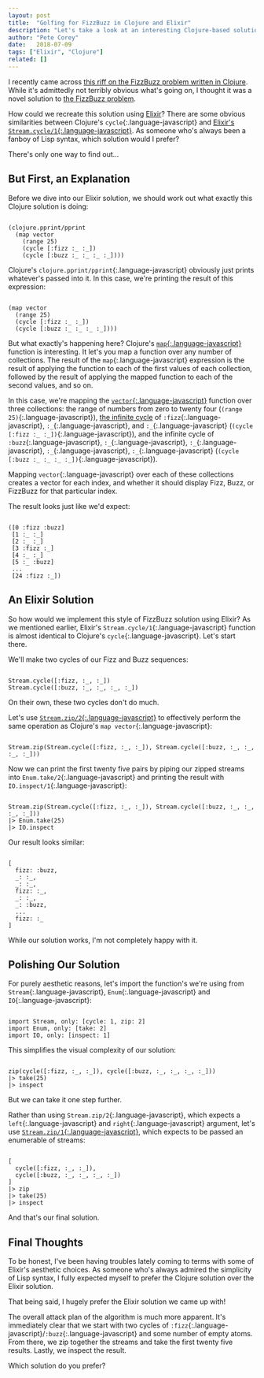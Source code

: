 ```yaml
---
layout: post
title:  "Golfing for FizzBuzz in Clojure and Elixir"
description: "Let's take a look at an interesting Clojure-based solution to the FizzBuzz problem and see if we can eloquently restate it using Elixir."
author: "Pete Corey"
date:   2018-07-09
tags: ["Elixir", "Clojure"]
related: []
---
```


I recently came across [this riff on the FizzBuzz problem written in Clojure](https://gist.github.com/krisajenkins/3333741). While it's admittedly not terribly obvious what's going on, I thought it was a novel solution to [the FizzBuzz problem](https://en.wikipedia.org/wiki/Fizz_buzz).

How could we recreate this solution using [Elixir](https://elixir-lang.org/)? There are some obvious similarities between Clojure's `cycle`{:.language-javascript} and [Elixir's `Stream.cycle/1`{:.language-javascript}](https://hexdocs.pm/elixir/Stream.html#cycle/1). As someone who's always been a fanboy of Lisp syntax, which solution would I prefer?

There's only one way to find out…

## But First, an Explanation

Before we dive into our Elixir solution, we should work out what exactly this Clojure solution is doing:

<pre class='language-javascript'><code class='language-javascript'>
(clojure.pprint/pprint
  (map vector
    (range 25)
    (cycle [:fizz :_ :_])
    (cycle [:buzz :_ :_ :_ :_])))
</code></pre>

Clojure's `clojure.pprint/pprint`{:.language-javascript} obviously just prints whatever's passed into it. In this case, we're printing the result of this expression:

<pre class='language-javascript'><code class='language-javascript'>
(map vector
  (range 25)
  (cycle [:fizz :_ :_])
  (cycle [:buzz :_ :_ :_ :_])))
</code></pre>

But what exactly's happening here? Clojure's [`map`{:.language-javascript}](https://clojuredocs.org/clojure.core/map) function is interesting. It let's you map a function over any number of collections. The result of the `map`{:.language-javascript}  expression is the result of applying the function to each of the first values of each collection, followed by the result of applying the mapped function to each of the second values, and so on.

In this case, we're mapping the [`vector`{:.language-javascript}](https://clojuredocs.org/clojure.core/vector) function over three collections: the range of numbers from zero to twenty four (`(range 25)`{:.language-javascript}), [the infinite cycle](https://clojuredocs.org/clojure.core/cycle) of `:fizz`{:.language-javascript}, `:_`{:.language-javascript}, and `:_`{:.language-javascript} (`(cycle [:fizz :_ :_])`{:.language-javascript}), and the infinite cycle of `:buzz`{:.language-javascript}, `:_`{:.language-javascript}, `:_`{:.language-javascript}, `:_`{:.language-javascript}, `:_`{:.language-javascript} (`(cycle [:buzz :_ :_ :_ :_])`{:.language-javascript}).

Mapping `vector`{:.language-javascript} over each of these collections creates a vector for each index, and whether it should display Fizz, Buzz, or FizzBuzz for that particular index.

The result looks just like we'd expect:

<pre class='language-javascript'><code class='language-javascript'>
([0 :fizz :buzz]
 [1 :_ :_]
 [2 :_ :_]
 [3 :fizz :_]
 [4 :_ :_]
 [5 :_ :buzz]
 ...
 [24 :fizz :_])
</code></pre>

## An Elixir Solution

So how would we implement this style of FizzBuzz solution using Elixir? As we mentioned earlier, Elixir's `Stream.cycle/1`{:.language-javascript} function is almost identical to Clojure's `cycle`{:.language-javascript}. Let's start there.

We'll make two cycles of our Fizz and Buzz sequences:

<pre class='language-javascript'><code class='language-javascript'>
Stream.cycle([:fizz, :_, :_])
Stream.cycle([:buzz, :_, :_, :_, :_])
</code></pre>

On their own, these two cycles don't do much.

Let's use [`Stream.zip/2`{:.language-javascript}](https://hexdocs.pm/elixir/Stream.html#zip/2) to effectively perform the same operation as Clojure's `map vector`{:.language-javascript}:

<pre class='language-javascript'><code class='language-javascript'>
Stream.zip(Stream.cycle([:fizz, :_, :_]), Stream.cycle([:buzz, :_, :_, :_, :_])) 
</code></pre>

Now we can print the first twenty five pairs by piping our zipped streams into `Enum.take/2`{:.language-javascript} and printing the result with `IO.inspect/1`{:.language-javascript}:

<pre class='language-javascript'><code class='language-javascript'>
Stream.zip(Stream.cycle([:fizz, :_, :_]), Stream.cycle([:buzz, :_, :_, :_, :_])) 
|> Enum.take(25)
|> IO.inspect
</code></pre>

Our result looks similar:

<pre class='language-javascript'><code class='language-javascript'>
[
  fizz: :buzz,
  _: :_,
  _: :_,
  fizz: :_,
  _: :_,
  _: :buzz,
  ...
  fizz: :_
]
</code></pre>

While our solution works, I'm not completely happy with it.

## Polishing Our Solution

For purely aesthetic reasons, let's import the function's we're using from `Stream`{:.language-javascript}, `Enum`{:.language-javascript} and `IO`{:.language-javascript}:

<pre class='language-javascript'><code class='language-javascript'>
import Stream, only: [cycle: 1, zip: 2]
import Enum, only: [take: 2]
import IO, only: [inspect: 1]
</code></pre>

This simplifies the visual complexity of our solution:

<pre class='language-javascript'><code class='language-javascript'>
zip(cycle([:fizz, :_, :_]), cycle([:buzz, :_, :_, :_, :_]))
|> take(25)
|> inspect
</code></pre>

But we can take it one step further.

Rather than using `Stream.zip/2`{:.language-javascript}, which expects a `left`{:.language-javascript} and `right`{:.language-javascript} argument, let's use [`Stream.zip/1`{:.language-javascript}](https://hexdocs.pm/elixir/Stream.html#zip/1), which expects to be passed an enumerable of streams:

<pre class='language-javascript'><code class='language-javascript'>
[
  cycle([:fizz, :_, :_]),
  cycle([:buzz, :_, :_, :_, :_])
]
|> zip
|> take(25)
|> inspect
</code></pre>

And that's our final solution.

## Final Thoughts

To be honest, I've been having troubles lately coming to terms with some of Elixir's aesthetic choices. As someone who's always admired the simplicity of Lisp syntax, I fully expected myself to prefer the Clojure solution over the Elixir solution.

That being said, I hugely prefer the Elixir solution we came up with!

The overall attack plan of the algorithm is much more apparent. It's immediately clear that we start with two cycles of `:fizz`{:.language-javascript}/`:buzz`{:.language-javascript} and some number of empty atoms. From there, we zip together the streams and take the first twenty five results. Lastly, we inspect the result.

Which solution do you prefer?
